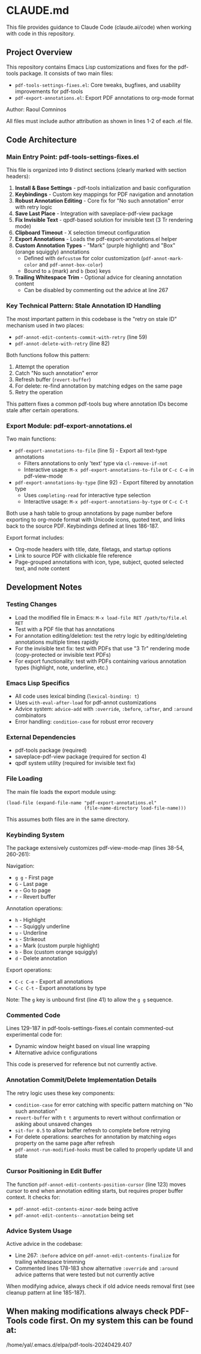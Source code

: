# CLAUDE.md

This file provides guidance to Claude Code (claude.ai/code) when working with code in this repository.

## Project Overview

This repository contains Emacs Lisp customizations and fixes for the pdf-tools package. It consists of two main files:
- `pdf-tools-settings-fixes.el`: Core tweaks, bugfixes, and usability improvements for pdf-tools
- `pdf-export-annotations.el`: Export PDF annotations to org-mode format

Author: Raoul Comninos

All files must include author attribution as shown in lines 1-2 of each .el file.

## Code Architecture

### Main Entry Point: pdf-tools-settings-fixes.el

This file is organized into 9 distinct sections (clearly marked with section headers):

1. **Install & Base Settings** - pdf-tools initialization and basic configuration
2. **Keybindings** - Custom key mappings for PDF navigation and annotation
3. **Robust Annotation Editing** - Core fix for "No such annotation" error with retry logic
4. **Save Last Place** - Integration with saveplace-pdf-view package
5. **Fix Invisible Text** - qpdf-based solution for invisible text (3 Tr rendering mode)
6. **Clipboard Timeout** - X selection timeout configuration
7. **Export Annotations** - Loads the pdf-export-annotations.el helper
8. **Custom Annotation Types** - "Mark" (purple highlight) and "Box" (orange squiggly) annotations
   - Defined with `defcustom` for color customization (`pdf-annot-mark-color` and `pdf-annot-box-color`)
   - Bound to `a` (mark) and `b` (box) keys
9. **Trailing Whitespace Trim** - Optional advice for cleaning annotation content
   - Can be disabled by commenting out the advice at line 267

### Key Technical Pattern: Stale Annotation ID Handling

The most important pattern in this codebase is the "retry on stale ID" mechanism used in two places:

- `pdf-annot-edit-contents-commit-with-retry` (line 59)
- `pdf-annot-delete-with-retry` (line 82)

Both functions follow this pattern:
1. Attempt the operation
2. Catch "No such annotation" error
3. Refresh buffer (`revert-buffer`)
4. For delete: re-find annotation by matching edges on the same page
5. Retry the operation

This pattern fixes a common pdf-tools bug where annotation IDs become stale after certain operations.

### Export Module: pdf-export-annotations.el

Two main functions:
- `pdf-export-annotations-to-file` (line 5) - Export all text-type annotations
  - Filters annotations to only 'text' type via `cl-remove-if-not`
  - Interactive usage: `M-x pdf-export-annotations-to-file` or `C-c C-e` in pdf-view-mode
- `pdf-export-annotations-by-type` (line 92) - Export filtered by annotation type
  - Uses `completing-read` for interactive type selection
  - Interactive usage: `M-x pdf-export-annotations-by-type` or `C-c C-t`

Both use a hash table to group annotations by page number before exporting to org-mode format with Unicode icons, quoted text, and links back to the source PDF. Keybindings defined at lines 186-187.

Export format includes:
- Org-mode headers with title, date, filetags, and startup options
- Link to source PDF with clickable file reference
- Page-grouped annotations with icon, type, subject, quoted selected text, and note content

## Development Notes

### Testing Changes

- Load the modified file in Emacs: `M-x load-file RET /path/to/file.el RET`
- Test with a PDF file that has annotations
- For annotation editing/deletion: test the retry logic by editing/deleting annotations multiple times rapidly
- For the invisible text fix: test with PDFs that use "3 Tr" rendering mode (copy-protected or invisible text PDFs)
- For export functionality: test with PDFs containing various annotation types (highlight, note, underline, etc.)

### Emacs Lisp Specifics

- All code uses lexical binding (`lexical-binding: t`)
- Uses `with-eval-after-load` for pdf-annot customizations
- Advice system: `advice-add` with `:override`, `:before`, `:after`, and `:around` combinators
- Error handling: `condition-case` for robust error recovery

### External Dependencies

- pdf-tools package (required)
- saveplace-pdf-view package (required for section 4)
- qpdf system utility (required for invisible text fix)

### File Loading

The main file loads the export module using:
```elisp
(load-file (expand-file-name "pdf-export-annotations.el"
                             (file-name-directory load-file-name)))
```

This assumes both files are in the same directory.

### Keybinding System

The package extensively customizes pdf-view-mode-map (lines 38-54, 260-261):

Navigation:
- `g g` - First page
- `G` - Last page
- `e` - Go to page
- `r` - Revert buffer

Annotation operations:
- `h` - Highlight
- `~` - Squiggly underline
- `u` - Underline
- `s` - Strikeout
- `a` - Mark (custom purple highlight)
- `b` - Box (custom orange squiggly)
- `d` - Delete annotation

Export operations:
- `C-c C-e` - Export all annotations
- `C-c C-t` - Export annotations by type

Note: The `g` key is unbound first (line 41) to allow the `g g` sequence.

### Commented Code

Lines 129-187 in pdf-tools-settings-fixes.el contain commented-out experimental code for:
- Dynamic window height based on visual line wrapping
- Alternative advice configurations

This code is preserved for reference but not currently active.

### Annotation Commit/Delete Implementation Details

The retry logic uses these key components:
- `condition-case` for error catching with specific pattern matching on "No such annotation"
- `revert-buffer` with `t t` arguments to revert without confirmation or asking about unsaved changes
- `sit-for 0.5` to allow buffer refresh to complete before retrying
- For delete operations: searches for annotation by matching `edges` property on the same page after refresh
- `pdf-annot-run-modified-hooks` must be called to properly update UI and state

### Cursor Positioning in Edit Buffer

The function `pdf-annot-edit-contents-position-cursor` (line 123) moves cursor to end when annotation editing starts, but requires proper buffer context. It checks for:
- `pdf-annot-edit-contents-minor-mode` being active
- `pdf-annot-edit-contents--annotation` being set

### Advice System Usage

Active advice in the codebase:
- Line 267: `:before` advice on `pdf-annot-edit-contents-finalize` for trailing whitespace trimming
- Commented lines 178-183 show alternative `:override` and `:around` advice patterns that were tested but not currently active

When modifying advice, always check if old advice needs removal first (see cleanup pattern at line 185-187).

## When making modifications always check PDF-Tools code first. On my system this can be found at:

/home/yal/.emacs.d/elpa/pdf-tools-20240429.407